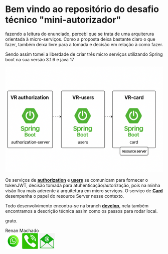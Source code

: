 # Bem vindo ao repositório do desafio técnico "mini-autorizador"

<p>fazendo a leitura do enunciado, percebi que se trata de uma arquiterura orientada à micro-serviços. Como a proposta deixa bastante claro o que fazer, também  deixa livre para a tomada e decisão em relação  à como fazer. </p>
<p>Sendo assim tomei a liberdade de criar três micro serviços utilizando Spring boot na sua versão 3.1.6 e java 17 </p>
<img src="./microservicos.png" >

<p>Os serviços de <a href="https://github.com/renantabares/desafio-vr/tree/develop/vr-authorization-server"><b>authorization</b></a> e <a href="vr-users"><b>users</b></a> se comunicam para fornecer o tokenJWT, decisão tomada para atuhenticação/autorização, pois na minha visão fica mais aderente à arquitetura em micro serviços. O serviço de <a href="https://github.com/renantabares/desafio-vr/tree/develop/vr-card"><b> Card </b></a>desempenha o papel do resource Server nesse contexto.</p>

<p>Todo desenvolvimento encontra-se na branch <a href="https://github.com/renantabares/desafio-vr/tree/develop?tab=readme-ov-file"><b>develop</b></a>, nela também encontramos a descrição técnica  assim como os passos para rodar local. </p>
 
grato.

Renan Machado<br/>
<a href= "https://wa.me/5548988075968/?text=mensagem_codificada"><img width="50" height="50" src="./whats.jpg"></a>
<a href="tel:+48988075968" ><img width="50" height="50" src="./phone.png"></a>
<a href="mailto:renantabares@gmail.com.com" ><img width="50" height="50" src="./mail.png"></a>

